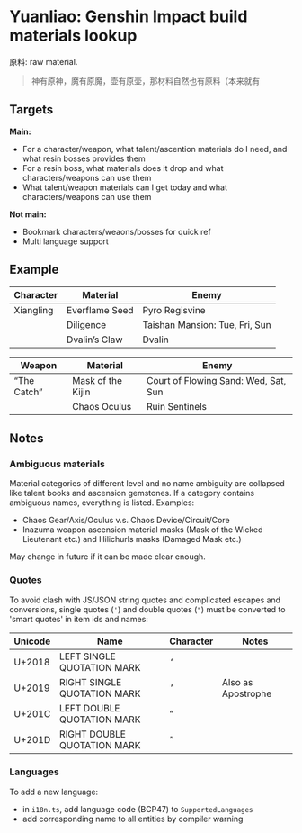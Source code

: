 # Yuanliao: Genshin Impact build materials lookup

原料: raw material.

> 神有原神，魔有原魔，壶有原壶，那材料自然也有原料（本来就有

## Targets

**Main:**

- For a character/weapon, what talent/ascention materials do I need, and what resin bosses provides them
- For a resin boss, what materials does it drop and what characters/weapons can use them
- What talent/weapon materials can I get today and what characters/weapons can use them

**Not main:**

- Bookmark characters/weaons/bosses for quick ref
- Multi language support

## Example

| Character | Material       | Enemy                          |
| --------- | -------------- | ------------------------------ |
| Xiangling | Everflame Seed | Pyro Regisvine                 |
|           | Diligence      | Taishan Mansion: Tue, Fri, Sun |
|           | Dvalin’s Claw  | Dvalin                         |

| Weapon      | Material          | Enemy                                |
| ----------- | ----------------- | ------------------------------------ |
| “The Catch” | Mask of the Kijin | Court of Flowing Sand: Wed, Sat, Sun |
|             | Chaos Oculus      | Ruin Sentinels                       |

## Notes

### Ambiguous materials

Material categories of different level and no name ambiguity are collapsed like talent books and ascension gemstones. If
a category contains ambiguous names, everything is listed. Examples:

- Chaos Gear/Axis/Oculus v.s. Chaos Device/Circuit/Core
- Inazuma weapon ascension material masks (Mask of the Wicked Lieutenant etc.) and Hilichurls masks (Damaged Mask etc.)

May change in future if it can be made clear enough.

### Quotes

To avoid clash with JS/JSON string quotes and complicated escapes and conversions, single quotes (`'`) and double quotes
(`"`) must be converted to 'smart quotes' in item ids and names:

| Unicode | Name                        | Character | Notes              |
| ------- | --------------------------- | --------- | ------------------ |
| U+2018  | LEFT SINGLE QUOTATION MARK  | `‘`       |                    |
| U+2019  | RIGHT SINGLE QUOTATION MARK | `’`       | Also as Apostrophe |
| U+201C  | LEFT DOUBLE QUOTATION MARK  | `“`       |                    |
| U+201D  | RIGHT DOUBLE QUOTATION MARK | `”`       |                    |

### Languages

To add a new language:

- in `i18n.ts`, add language code (BCP47) to `SupportedLanguages`
- add corresponding name to all entities by compiler warning
